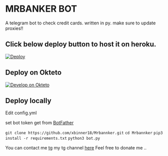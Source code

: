 # MRBANKER BOT

A telegram bot to check credit cards. written in py.
make sure to update proxies!!


## Click below deploy button to host it on heroku.
[![Deploy](https://www.herokucdn.com/deploy/button.svg)](https://heroku.com/deploy)

## Deploy on Okteto

[![Develop on Okteto](https://okteto.com/develop-okteto.svg)](https://cloud.okteto.com/deploy)

## Deploy locally
Edit config.yml

set bot token get from [BotFather](https://telegram.me/BotFather)

`git clone https://github.com/xbinner18/Mrbannker.git`
`cd Mrbannker`
`pip3 install -r requirements.txt`
`python3 bot.py`

You can contact me [tg](https://telegram.me/nitin_181) my tg channel [here](https://telegram.me/binverse2)
Feel free to donate me ..
